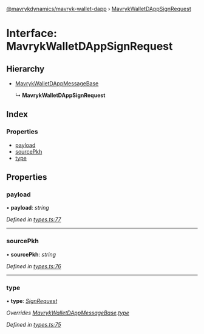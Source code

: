 [@mavrykdynamics/mavryk-wallet-dapp](../README.md) › [MavrykWalletDAppSignRequest](mavrykwalletdappsignrequest.md)

# Interface: MavrykWalletDAppSignRequest

## Hierarchy

* [MavrykWalletDAppMessageBase](mavrykwalletdappmessagebase.md)

  ↳ **MavrykWalletDAppSignRequest**

## Index

### Properties

* [payload](mavrykwalletdappsignrequest.md#payload)
* [sourcePkh](mavrykwalletdappsignrequest.md#sourcepkh)
* [type](mavrykwalletdappsignrequest.md#type)

## Properties

###  payload

• **payload**: *string*

*Defined in [types.ts:77](https://github.com/mavryk-network/mavryk-wallet-dapp/blob/0871fa5/src/types.ts#L77)*

___

###  sourcePkh

• **sourcePkh**: *string*

*Defined in [types.ts:76](https://github.com/mavryk-network/mavryk-wallet-dapp/blob/0871fa5/src/types.ts#L76)*

___

###  type

• **type**: *[SignRequest](../enums/mavrykwalletdappmessagetype.md#signrequest)*

*Overrides [MavrykWalletDAppMessageBase](mavrykwalletdappmessagebase.md).[type](mavrykwalletdappmessagebase.md#type)*

*Defined in [types.ts:75](https://github.com/mavryk-network/mavryk-wallet-dapp/blob/0871fa5/src/types.ts#L75)*
